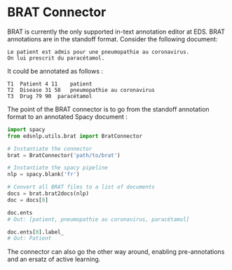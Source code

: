 # BRAT Connector

BRAT is currently the only supported in-text annotation editor at EDS. BRAT annotations are in the standoff format. Consider the following document:

```
Le patient est admis pour une pneumopathie au coronavirus.
On lui prescrit du paracétamol.
```

It could be annotated as follows :

```
T1	Patient 4 11	patient
T2	Disease 31 58	pneumopathie au coronavirus
T3	Drug 79 90	paracétamol
```

The point of the BRAT connector is to go from the standoff annotation format to an annotated Spacy document :

```python
import spacy
from edsnlp.utils.brat import BratConnector

# Instantiate the connector
brat = BratConnector('path/to/brat')

# Instantiate the spacy pipeline
nlp = spacy.blank('fr')

# Convert all BRAT files to a list of documents
docs = brat.brat2docs(nlp)
doc = docs[0]

doc.ents
# Out: [patient, pneumopathie au coronavirus, paracétamol]

doc.ents[0].label_
# Out: Patient
```

The connector can also go the other way around, enabling pre-annotations and an ersatz of active learning.

